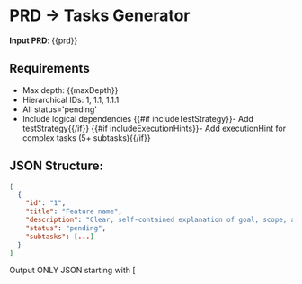 # PRD → Tasks Generator

**Input PRD**:
{{prd}}

## Requirements
- Max depth: {{maxDepth}}
- Hierarchical IDs: 1, 1.1, 1.1.1
- All status='pending'
- Include logical dependencies
{{#if includeTestStrategy}}- Add testStrategy{{/if}}
{{#if includeExecutionHints}}- Add executionHint for complex tasks (5+ subtasks){{/if}}

## JSON Structure:
```json
[
  {
    "id": "1",
    "title": "Feature name",
    "description": "Clear, self-contained explanation of goal, scope, and expected outcome",
    "status": "pending",
    "subtasks": [...]
  }
]
```

Output ONLY JSON starting with [